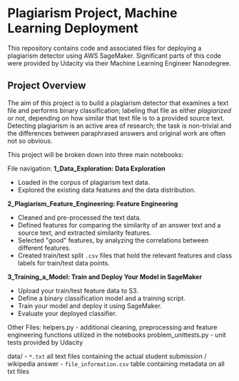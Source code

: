 # Plagiarism Project, Machine Learning Deployment

This repository contains code and associated files for deploying a plagiarism detector using AWS SageMaker. Significant parts of this code were provided by Udacity via their Machine Learning Engineer Nanodegree.

## Project Overview

The aim of this project is to build a plagiarism detector that examines a text file and performs binary classification; labeling that file as either *plagiarized* or *not*, depending on how similar that text file is to a provided source text. Detecting plagiarism is an active area of research; the task is non-trivial and the differences between paraphrased answers and original work are often not so obvious.

This project will be broken down into three main notebooks:

File navigation:
**1_Data_Exploration: Data Exploration**
* Loaded in the corpus of plagiarism text data.
* Explored the existing data features and the data distribution.

**2_Plagiarism_Feature_Engineering: Feature Engineering**

* Cleaned and pre-processed the text data.
* Defined features for comparing the similarity of an answer text and a source text, and extracted similarity features.
* Selected "good" features, by analyzing the correlations between different features.
* Created train/test split `.csv` files that hold the relevant features and class labels for train/test data points.

**3_Training_a_Model: Train and Deploy Your Model in SageMaker**

* Upload your train/test feature data to S3.
* Define a binary classification model and a training script.
* Train your model and deploy it using SageMaker.
* Evaluate your deployed classifier.

Other Files:
helpers.py - additional cleaning, preprocessing and feature engineering functions utilized in the notebooks
problem_unittests.py - unit tests provided by Udacity

data/
    - `*.txt` all text files containing the actual student submission / wikipedia answer
    - `file_information.csv` table containing metadata on all txt files 